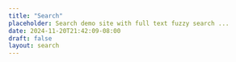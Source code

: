 ```yaml
---
title: "Search"
placeholder: Search demo site with full text fuzzy search ...
date: 2024-11-20T21:42:09-08:00
draft: false
layout: search
---
```



